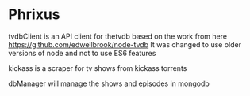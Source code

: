 # Phrixus

tvdbClient is an API client for thetvdb based on the work from here https://github.com/edwellbrook/node-tvdb
It was changed to use older versions of node and not to use ES6 features

kickass is a scraper for tv shows from kickass torrents

dbManager will manage the shows and episodes in mongodb

